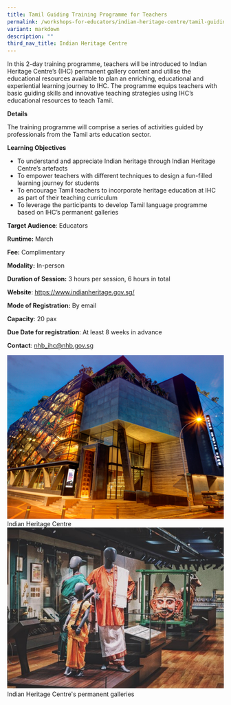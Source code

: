 ```yaml
---
title: Tamil Guiding Training Programme for Teachers
permalink: /workshops-for-educators/indian-heritage-centre/tamil-guiding-training-programme-for-teachers/
variant: markdown
description: ""
third_nav_title: Indian Heritage Centre
---
```

In this 2-day training programme, teachers will be introduced to Indian Heritage Centre’s (IHC) permanent gallery content and utilise the educational resources available to plan an enriching, educational and experiential learning journey to IHC. The programme equips teachers with basic guiding skills and innovative teaching strategies using IHC’s educational resources to teach Tamil.

**Details**

The training programme will comprise a series of activities guided by professionals from the Tamil arts education sector.

**Learning Objectives**

* To understand and appreciate Indian heritage through Indian Heritage Centre’s artefacts 
* To empower teachers with different techniques to design a fun-filled learning journey for students 
* To encourage Tamil teachers to incorporate heritage education at IHC as part of their teaching curriculum 
* To leverage the participants to develop Tamil language programme based on IHC’s permanent galleries

**Target Audience**: Educators

**Runtime:** March

**Fee:** Complimentary

**Modality:** In-person

**Duration of Session:** 3 hours per session, 6 hours in total

**Website**: https://www.indianheritage.gov.sg/

**Mode of Registration:** By email

**Capacity**: 20 pax

**Due Date for registration**: At least 8 weeks in advance

**Contact**: nhb_ihc@nhb.gov.sg

![](/images/Tamil_Guiding_Training_Programme_for_Teachers_Photo1.png)Indian Heritage Centre
![](/images/Tamil_Guiding_Training_Programme_for_Teachers_Photo2.jpg)Indian Heritage Centre's permanent galleries